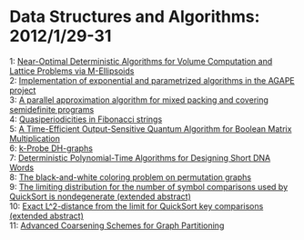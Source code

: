 # Data Structures and Algorithms: 2012/1/29-31  
1: [Near-Optimal Deterministic Algorithms for Volume Computation and Lattice  Problems via M-Ellipsoids](https://doi.org/10.48550/arXiv.1201.5972)  
2: [Implementation of exponential and parametrized algorithms in the AGAPE  project](https://doi.org/10.48550/arXiv.1201.5985)  
3: [A parallel approximation algorithm for mixed packing and covering  semidefinite programs](https://doi.org/10.48550/arXiv.1201.6090)  
4: [Quasiperiodicities in Fibonacci strings](https://doi.org/10.48550/arXiv.1201.6162)  
5: [A Time-Efficient Output-Sensitive Quantum Algorithm for Boolean Matrix  Multiplication](https://doi.org/10.48550/arXiv.1201.6174)  
6: [k-Probe DH-graphs](https://doi.org/10.48550/arXiv.1201.6207)  
7: [Deterministic Polynomial-Time Algorithms for Designing Short DNA Words](https://doi.org/10.48550/arXiv.1201.6358)  
8: [The black-and-white coloring problem on permutation graphs](https://doi.org/10.48550/arXiv.1201.6421)  
9: [The limiting distribution for the number of symbol comparisons used by  QuickSort is nondegenerate (extended abstract)](https://doi.org/10.48550/arXiv.1201.6444)  
10: [Exact L^2-distance from the limit for QuickSort key comparisons  (extended abstract)](https://doi.org/10.48550/arXiv.1201.6445)  
11: [Advanced Coarsening Schemes for Graph Partitioning](https://doi.org/10.48550/arXiv.1201.6488)  
